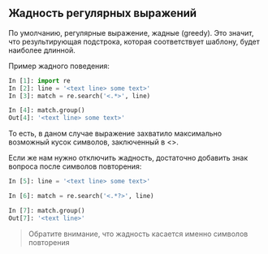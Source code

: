 ## Жадность регулярных выражений
По умолчанию, регулярные выражение, жадные (greedy). Это значит, что результирующая подстрока, которая соответствует шаблону, будет наиболее длинной.

Пример жадного поведения:
```python
In [1]: import re
In [2]: line = '<text line> some text>'
In [3]: match = re.search('<.*>', line)

In [4]: match.group()
Out[4]: '<text line> some text>'
```

То есть, в даном случае выражение захватило максимально возможный кусок символов, заключенный в <>.

Если же нам нужно отключить жадность, достаточно добавить знак вопроса после символов повторения:
```python
In [5]: line = '<text line> some text>'

In [6]: match = re.search('<.*?>', line)

In [7]: match.group()
Out[7]: '<text line>'
```


> Обратите внимание, что жадность касается именно символов повторения



